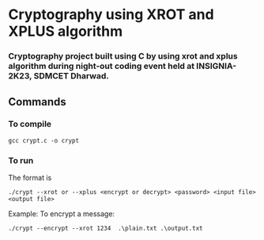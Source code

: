 # Cryptography using XROT and XPLUS algorithm

### Cryptography project built using C by using xrot and xplus algorithm during night-out coding event held at INSIGNIA-2K23, SDMCET Dharwad.

## Commands

### To compile

```text
gcc crypt.c -o crypt
```

### To run

The format is 
```text 
./crypt --xrot or --xplus <encrypt or decrypt> <password> <input file> <output file>
```
Example: To  encrypt a message:
```text
./crypt --encrypt --xrot 1234  .\plain.txt .\output.txt  
```